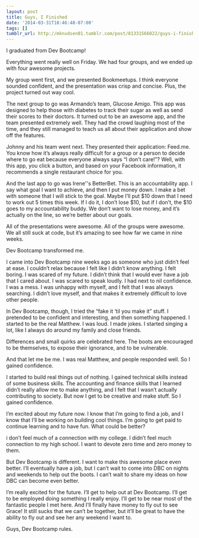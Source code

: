 ```yaml
---
layout: post
title: Guys, I Finished
date: '2014-03-31T18:46:48-07:00'
tags: []
tumblr_url: http://mknudsen01.tumblr.com/post/81331566022/guys-i-finished
---
```

I graduated from Dev Bootcamp!

Everything went really well on Friday. We had four groups, and we ended up with four awesome projects.

My group went first, and we presented Bookmeetups. I think everyone sounded confident, and the presentation was crisp and concise. Plus, the project turned out way cool.

The next group to go was Armando’s team, Glucose Amigo. This app was designed to help those with diabetes to track their sugar as well as send their scores to their doctors. It turned out to be an awesome app, and the team presented extremely well. They had the crowd laughing most of the time, and they still managed to teach us all about their application and show off the features.

Johnny and his team went next. They presented their application: Feed.me. You know how it’s always really difficult for a group or a person to decide where to go eat because everyone always says “I don’t care!”? Well, with this app, you click a button, and based on your Facebook information, it recommends a single restaurant choice for you.

And the last app to go was Irene''s BetterBet. This is an accountability app. I say what goal I want to achieve, and then I put money down. I make a bet with someone that I will stick to the goal. Maybe I’ll put $10 down that I need to work out 5 times this week. If I do it, I don’t lose $10, but if I don’t, the $10 goes to my accountability buddy. We don’t want to lose money, and it’s actually on the line, so we’re better about our goals.

All of the presentations were awesome. All of the groups were awesome. We all still suck at code, but it’s amazing to see how far we came in nine weeks.

Dev Bootcamp transformed me.

I came into Dev Bootcamp nine weeks ago as someone who just didn’t feel at ease. I couldn’t relax because I felt like I didn’t know anything. I felt boring. I was scared of my future. I didn’t think that I would ever have a job that I cared about. I was scared to speak loudly. I had next to nil confidence. I was a mess. I was unhappy with myself, and I felt that I was always searching. I didn’t love myself, and that makes it extremely difficult to love other people.

In Dev Bootcamp, though, I tried the “fake it ‘til you make it” stuff. I pretended to be confident and interesting, and then something happened. I started to be the real Matthew. I was loud. I made jokes. I started singing a lot, like I always do around my family and close friends.

Differences and small quirks are celebrated here. The boots are encouraged to be themselves, to expose their ignorance, and to be vulnerable.

And that let me be me. I was real Matthew, and people responded well. So I gained confidence.

I started to build real things out of nothing. I gained technical skills instead of some business skills. The accounting and finance skills that I learned didn’t really allow me to make anything, and I felt that I wasn’t actually contributing to society. But now I get to be creative and make stuff. So I gained confidence.

I’m excited about my future now. I know that I’m going to find a job, and I know that I’ll be working on building cool things. I’m going to get paid to continue learning and to have fun. What could be better?

i don’t feel much of a connection with my college. I didn’t feel much connection to my high school. I want to devote zero time and zero money to them.

But Dev Bootcamp is different. I want to make this awesome place even better. I’ll eventually have a job, but I can’t wait to come into DBC on nights and weekends to help out the boots. I can’t wait to share my ideas on how DBC can become even better.

I’m really excited for the future. I’ll get to help out at Dev Bootcamp. I’ll get to be employed doing something I really enjoy. I’ll get to be near most of the fantastic people I met here. And I’ll finally have money to fly out to see Grace! It still sucks that we can’t be together, but it’ll be great to have the ability to fly out and see her any weekend I want to.

Guys, Dev Bootcamp rules.
